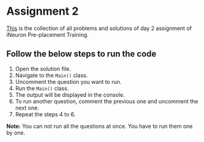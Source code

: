 # Assignment 2

[This](./src/Main.java) is the collection of all problems and solutions of day 2 assignment of iNeuron Pre-placement Training.

## Follow the below steps to run the code

1. Open the solution file.
2. Navigate to the `Main()` class.
3. Uncomment the question you want to run.
4. Run the `Main()` class.
5. The output will be displayed in the console.
6. To run another question, comment the previous one and uncomment the next one.
7. Repeat the steps 4 to 6.
   
**Note:** You can not run all the questions at once. You have to run them one by one.